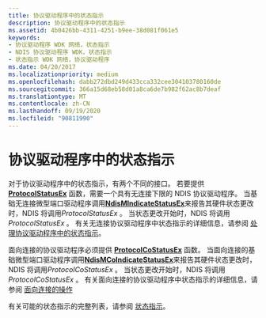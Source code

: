 ```yaml
---
title: 协议驱动程序中的状态指示
description: 协议驱动程序中的状态指示
ms.assetid: 4b0426bb-4311-4251-b9ee-38d081f061e5
keywords:
- 协议驱动程序 WDK 网络，状态指示
- NDIS 协议驱动程序 WDK，状态指示
- 状态指示 WDK 网络，协议驱动程序
ms.date: 04/20/2017
ms.localizationpriority: medium
ms.openlocfilehash: dabb272dbd249d433cca332cee304103780160de
ms.sourcegitcommit: 366a15d68eb58d01a8ca6de7b982f62ac8b7deaf
ms.translationtype: MT
ms.contentlocale: zh-CN
ms.lasthandoff: 09/19/2020
ms.locfileid: "90811990"
---
```

# <a name="status-indications-in-a-protocol-driver"></a>协议驱动程序中的状态指示





对于协议驱动程序中的状态指示，有两个不同的接口。 若要提供 [**ProtocolStatusEx**](/windows-hardware/drivers/ddi/ndis/nc-ndis-protocol_status_ex) 函数，需要一个具有无连接下限的 NDIS 协议驱动程序。 当基础无连接微型端口驱动程序调用[**NdisMIndicateStatusEx**](/windows-hardware/drivers/ddi/ndis/nf-ndis-ndismindicatestatusex)来报告其硬件状态更改时，NDIS 将调用*ProtocolStatusEx* 。 当状态更改开始时，NDIS 将调用 *ProtocolStatusEx* 。 有关无连接协议驱动程序中状态指示的详细信息，请参阅 [处理协议驱动程序中的状态指示](handling-status-indications-in-a-protocol-driver.md)。

面向连接的协议驱动程序必须提供 [**ProtocolCoStatusEx**](/windows-hardware/drivers/ddi/ndis/nc-ndis-protocol_co_status_ex) 函数。 当面向连接的基础微型端口驱动程序调用[**NdisMCoIndicateStatusEx**](/windows-hardware/drivers/ddi/ndis/nf-ndis-ndismcoindicatestatusex)来报告其硬件状态更改时，NDIS 将调用*ProtocolCoStatusEx* 。 当状态更改开始时，NDIS 将调用 *ProtocolCoStatusEx* 。 有关面向连接的协议驱动程序中状态指示的详细信息，请参阅 [面向连接的操作](connection-oriented-operations-performed-by-clients.md)

有关可能的状态指示的完整列表，请参阅 [状态指示](/windows-hardware/drivers/ddi/_netvista/)。

 


